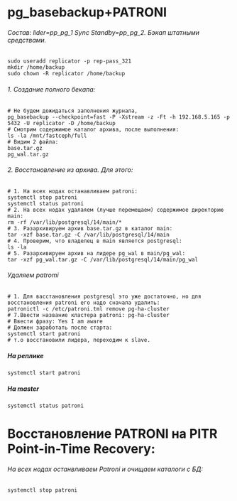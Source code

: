 # pg_basebackup+PATRONI
###### Состав: lider=pp_pg_1 Sync Standby=pp_pg_2. Бэкап штатными средствами.
```
sudo useradd replicator -p rep-pass_321
mkdir /home/backup
sudo chown -R replicator /home/backup
```
###### 1. Создание полного бекапа:
```
# Не будем дожидаться заполнения журнала, 
pg_basebackup --checkpoint=fast -P -Xstream -z -Ft -h 192.168.5.165 -p 5432 -U replicator -D /home/backup
# Смотрим содержимое каталог архива, после выполнения:
ls -la /mnt/fastceph/full
# Видим 2 файла:
base.tar.gz
pg_wal.tar.gz
```
###### 2. Восстановление из архива. Для этого:
```
# 1. На всех нодах останавливаем patroni:
systemctl stop patroni
systemctl status patroni
# 2. На всех нодах удалаяем (лучше перемещаем) содержимое директорию main:
rm -rf /var/lib/postgresql/14/main/*
# 3. Разархивируем архив base.tar.gz в каталог main:
tar -xzf base.tar.gz -C /var/lib/postgresql/14/main
# 4. Проверим, что владелец в main является postgresql:
ls -la
# 5. Разархивируем архив на лидере pg_wal в main/pg_wal:
tar -xzf pg_wal.tar.gz -C /var/lib/postgresql/14/main/pg_wal
```
###### Удаляем patromi
```
# 1. Для васстановления postgresql это уже достаточно, но для восстановления patroni его надо сначала удалить:
patronictl -c /etc/patroni.tml remove pg-ha-cluster
# 7.Ввести название кластера patroni: pg-ha-cluster
# Ввести фразу: Yes I am aware
# Должен заработать после старта:
systemctl start patroni
# т.о восстановили лидера, переходим к slave.
```
##### На реплике
```
systemctl start patroni
```
##### На master 
```
systemctl status patroni
```
# Восстановление PATRONI на PITR Point-in-Time Recovery:
###### На всех нодах останвливаем Patroni и очищаем каталоги с БД:
```
systemctl stop patroni

```






